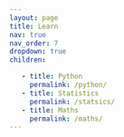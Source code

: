 ```yaml
---
layout: page
title: Learn
nav: true
nav_order: 7
dropdown: true
children:

   - title: Python
     permalink: /python/
   - title: Statistics
     permalink: /statsics/
   - title: Maths
     permalink: /maths/
---
```

